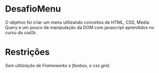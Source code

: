# DesafioMenu
O objetivo foi criar um menu utilizando conceitos de HTML, CSS, Media Query e um pouco de manipulação da DOM com javascript aprendidos no curso da cod3r.
# Restrições
*Sem utilização de Frameworks e flexbox, e css grid.*
